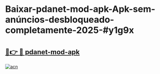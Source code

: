 # Baixar-pdanet-mod-apk-Apk-sem-anúncios-desbloqueado-completamente-2025-#y1g9x

# <h2><a href="https://ainizakaria.my?title=pdanet-mod-apk&ref=24M">🔗👉 🔴 pdanet-mod-apk</a></h2>

[![acn](https://github.com/user-attachments/assets/0f9c940e-d8b0-45ae-aac7-cd30a18b3e1c)](https://ainizakaria.my?title=pdanet-mod-apk&ref=24M)

